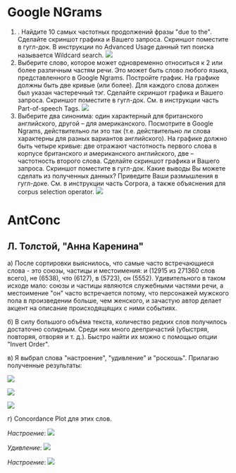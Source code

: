 # **Google NGrams**
1. . Найдите 10 самых частотных продолжений фразы "due to the". Сделайте скриншот графика и Вашего запроса. Скриншот поместите в гугл-док. В инструкции по Advanced Usage данный тип поиска называется Wildcard search.
![](https://image.ibb.co/dsCbRc/1.jpg)
2. Выберите слово, которое может одновременно относиться к 2 или более различным частям речи. Это может быть слово любого языка, представленного в Google Ngrams. Постройте график. На графике должны быть две кривые (или более). Для каждого слова должен был указан частеречный тэг. Сделайте скриншот графика и Вашего запроса. Скриншот поместите в гугл-док. См. в инструкции часть Part-of-speech Tags.
![](https://image.ibb.co/maJEex/2.jpg)
3. Выберите два синонима: один характерный для британского английского, другой – для американского. Посмотрите в Google Ngrams, действительно ли это так (т.е. действительно ли слова характерны для разных вариантов английского). На графике должно быть четыре кривые: две отражают частотность первого слова в корпусе британского и американского английского, две – частотность второго слова. Сделайте скриншот графика и Вашего запроса. Скриншот поместите в гугл-док. Какие выводы Вы можете сделать из полученных данных? Приведите Ваши размышления в гугл-доке. См. в инструкции часть Corpora, а также объяснения для corpus selection operator.
![](https://image.ibb.co/cDY86c/3.jpg)
# **AntConc**
## Л. Толстой, "Анна Каренина"
а) После сортировки выяснилось, что самые часто встречающиеся слова - это союзы, частицы и местоимения: и (12915 из 271360 слов всего), не (6538), что (6127), в (5723), он (5552). Удивительного в таком исходе мало: союзы и частицы являются служебными частями речи, а местоимение "он" часто встречается потому, что персонажей мужского пола в произведении больше, чем женского, и зачастую автор делает акцент на описание происходящящих с ними событиях.

б) В силу большого объёма текста, количество редких слов получилось достаточно солидным. Среди них много деепричастий (убыстряя, повторяя, отворяя и т. д.). Быстро найти их можно с помощью опции "Invert Order".

в) Я выбрал слова "настроение", "удивление" и "роскошь". Прилагаю полученные результаты:

![](https://image.ibb.co/c2DKCH/1.jpg)

![](https://image.ibb.co/eEdVKx/2.jpg)

![](https://image.ibb.co/i1tmsH/3.jpg)

г) Concordance Plot для этих слов.

_Настроение_:
![](https://image.ibb.co/jj9eex/1.jpg)

_Удивление_:
![](https://image.ibb.co/h7nzex/2.jpg)

_Настроение_:
![](https://image.ibb.co/kP1mRc/3.jpg)

